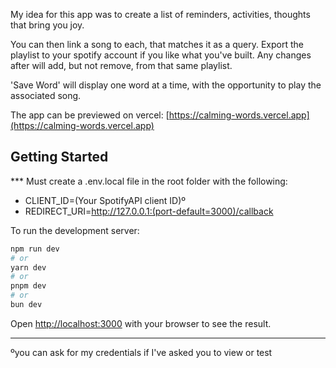 My idea for this app was to create a list of reminders, activities, thoughts that bring you joy.

You can then link a song to each, that matches it as a query.
Export the playlist to your spotify account if you like what you've built. Any changes after will add, but not remove, from that same playlist.

'Save Word' will display one word at a time, with the opportunity to play the associated song.

The app can be previewed on vercel:
[https://calming-words.vercel.app](https://calming-words.vercel.app)


## Getting Started

*** Must create a .env.local file in the root folder with the following:
- CLIENT_ID=(Your SpotifyAPI client ID)º
- REDIRECT_URI=http://127.0.0.1:(port-default=3000)/callback<!--not a link-->

To run the development server:

```bash
npm run dev
# or
yarn dev
# or
pnpm dev
# or
bun dev
```

Open [http://localhost:3000](http://localhost:3000) with your browser to see the result.

---
ºyou can ask for my credentials if I've asked you to view or test